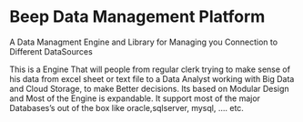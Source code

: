 # Beep Data Management Platform
A Data Managment Engine and Library for Managing you Connection to Different DataSources

This is a Engine That will people from regular clerk trying to make sense of his data from excel sheet or text file to a Data Analyst working with Big Data and Cloud Storage, to make Better decisions.
Its based on Modular Design and Most of the Engine is expandable.
It support most of the major Databases’s out of the box like oracle,sqlserver, mysql, …. etc.
